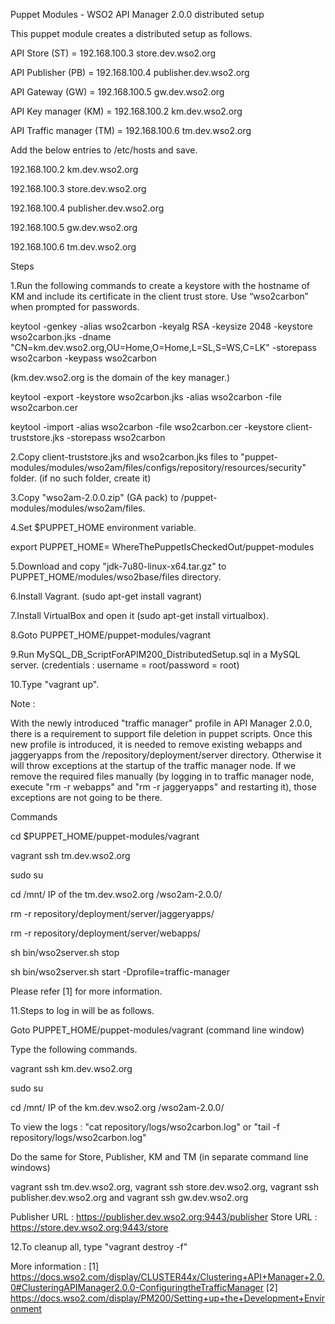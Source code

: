 Puppet Modules - WSO2 API Manager 2.0.0 distributed setup

This puppet module creates a distributed setup as follows.

API Store (ST) = 192.168.100.3	store.dev.wso2.org

API Publisher (PB) = 192.168.100.4	publisher.dev.wso2.org

API Gateway (GW) = 192.168.100.5	gw.dev.wso2.org

API Key manager (KM)  = 192.168.100.2	km.dev.wso2.org

API Traffic manager (TM) = 192.168.100.6 tm.dev.wso2.org

Add the below entries to /etc/hosts and save.

192.168.100.2	km.dev.wso2.org

192.168.100.3	store.dev.wso2.org

192.168.100.4	publisher.dev.wso2.org

192.168.100.5	gw.dev.wso2.org

192.168.100.6	tm.dev.wso2.org

Steps

1.Run the following commands to create a keystore with the hostname of KM and include its certificate in the client trust store. Use “wso2carbon” when prompted for passwords.

keytool -genkey -alias wso2carbon -keyalg RSA -keysize 2048 -keystore wso2carbon.jks -dname "CN=km.dev.wso2.org,OU=Home,O=Home,L=SL,S=WS,C=LK" -storepass wso2carbon -keypass wso2carbon

(km.dev.wso2.org is the domain of the key manager.)

keytool -export -keystore wso2carbon.jks -alias wso2carbon -file wso2carbon.cer

keytool -import -alias wso2carbon -file wso2carbon.cer -keystore client-truststore.jks -storepass wso2carbon

2.Copy client-truststore.jks and wso2carbon.jks files to "puppet-modules/modules/wso2am/files/configs/repository/resources/security" folder. (if no such folder, create it)

3.Copy "wso2am-2.0.0.zip" (GA pack) to /puppet-modules/modules/wso2am/files.

4.Set $PUPPET_HOME environment variable.

export PUPPET_HOME= WhereThePuppetIsCheckedOut/puppet-modules

5.Download and copy "jdk-7u80-linux-x64.tar.gz" to PUPPET_HOME/modules/wso2base/files directory.

6.Install Vagrant. (sudo apt-get install vagrant)

7.Install VirtualBox and open it (sudo apt-get install virtualbox).

8.Goto PUPPET_HOME/puppet-modules/vagrant

9.Run MySQL_DB_ScriptForAPIM200_DistributedSetup.sql in a MySQL server. (credentials : username = root/password = root)

10.Type "vagrant up".

Note :

With the newly introduced "traffic manager" profile in API Manager 2.0.0, there is a requirement to support file deletion in puppet scripts. Once this new profile is introduced, it is needed to remove existing webapps and jaggeryapps from the /repository/deployment/server directory. Otherwise it will throw exceptions at the startup of the traffic manager node.
If we remove the required files manually (by logging in to traffic manager node, execute "rm -r webapps" and "rm -r jaggeryapps" and restarting it), those exceptions are not going to be there.

Commands

cd $PUPPET_HOME/puppet-modules/vagrant


vagrant ssh tm.dev.wso2.org

sudo su

cd /mnt/ IP of the tm.dev.wso2.org /wso2am-2.0.0/

rm -r repository/deployment/server/jaggeryapps/

rm -r repository/deployment/server/webapps/

sh bin/wso2server.sh stop

sh bin/wso2server.sh start -Dprofile=traffic-manager

Please refer [1] for more information.

11.Steps to log in will be as follows.

Goto PUPPET_HOME/puppet-modules/vagrant (command line window)

Type the following commands.

vagrant ssh km.dev.wso2.org

sudo su

cd /mnt/ IP of the km.dev.wso2.org /wso2am-2.0.0/

To view the logs : "cat repository/logs/wso2carbon.log" or "tail -f repository/logs/wso2carbon.log"

Do the same for Store, Publisher, KM and TM (in separate command line windows)

vagrant ssh tm.dev.wso2.org, vagrant ssh store.dev.wso2.org, vagrant ssh publisher.dev.wso2.org and vagrant ssh gw.dev.wso2.org

Publisher URL : https://publisher.dev.wso2.org:9443/publisher
Store URL : https://store.dev.wso2.org:9443/store

12.To cleanup all, type "vagrant destroy -f"


More information :
[1] https://docs.wso2.com/display/CLUSTER44x/Clustering+API+Manager+2.0.0#ClusteringAPIManager2.0.0-ConfiguringtheTrafficManager
[2] https://docs.wso2.com/display/PM200/Setting+up+the+Development+Environment
